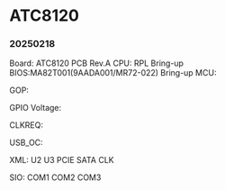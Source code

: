 # ATC8120

### 20250218
Board: ATC8120 PCB Rev.A
CPU: RPL
Bring-up BIOS:MA82T001(9AADA001/MR72-022)
Bring-up MCU:

GOP:

GPIO Voltage:

CLKREQ:

USB_OC:

XML:
U2
U3
PCIE
SATA
CLK

SIO:
COM1
COM2
COM3




